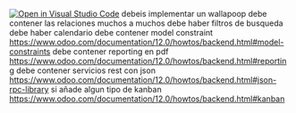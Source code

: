 [![Open in Visual Studio Code](https://classroom.github.com/assets/open-in-vscode-c66648af7eb3fe8bc4f294546bfd86ef473780cde1dea487d3c4ff354943c9ae.svg)](https://classroom.github.com/online_ide?assignment_repo_id=9603970&assignment_repo_type=AssignmentRepo)
debeis implementar un wallapoop
debe contener las relaciones muchos a muchos
debe haber filtros de busqueda
debe haber calendario
debe contener model constraint https://www.odoo.com/documentation/12.0/howtos/backend.html#model-constraints
debe contener reporting en pdf https://www.odoo.com/documentation/12.0/howtos/backend.html#reporting
debe contener servicios rest con json https://www.odoo.com/documentation/12.0/howtos/backend.html#json-rpc-library
si añade algun tipo de kanban  https://www.odoo.com/documentation/12.0/howtos/backend.html#kanban

